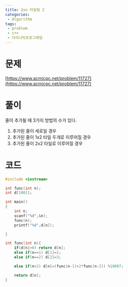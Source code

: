 ```yaml
---
title: 2xn 타일링 2
categories:
 - Algorithm
tags:
 - problem
 - c++
 - 다이나믹프로그래밍
---
```


# 문제

[https://www.acmicpc.net/problem/11727](https://www.acmicpc.net/problem/11727)

# 풀이
줄이 추가될 때 3가지 방법의 수가 있다.
1. 추가된 줄이 세로일 경우
2. 추가된 줄이 1x2 타일 두개로 이루어질 경우
3. 추가된 줄이 2x2 타일로 이루어질 경우 


# 코드

```c++
#include <iostream>

int func(int n);
int d[1001];

int main()
{
    int n;
    scanf("%d",&n);
    func(n);
    printf("%d",d[n]);

}

int func(int n){
    if(d[n]>0) return d[n];
    else if(n==1) d[1]=1;
    else if(n==2) d[2]=3;

    else if(n>2) d[n]=(func(n-1)+2*func(n-2)) %10007;

    return d[n];
}
```
